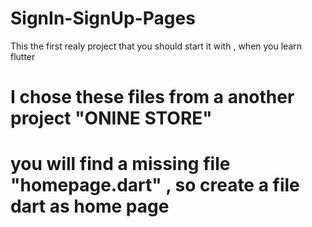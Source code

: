 # SignIn-SignUp-Pages
This the first realy project that you should start it with , when you learn flutter 
<h1>I chose these files from a another project "ONINE STORE"<h1/>

you will find a missing file "homepage.dart" , so create a file dart as home page 
